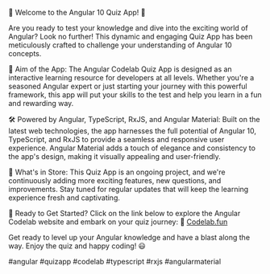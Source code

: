 🚀 Welcome to the Angular 10 Quiz App! 🧠

Are you ready to test your knowledge and dive into the exciting world of Angular? Look no further! This dynamic and engaging Quiz App has been meticulously crafted to challenge your understanding of Angular 10 concepts.

🎯 Aim of the App:
The Angular Codelab Quiz App is designed as an interactive learning resource for developers at all levels. Whether you're a seasoned Angular expert or just starting your journey with this powerful framework, this app will put your skills to the test and help you learn in a fun and rewarding way.

🛠️ Powered by Angular, TypeScript, RxJS, and Angular Material:
Built on the latest web technologies, the app harnesses the full potential of Angular 10, TypeScript, and RxJS to provide a seamless and responsive user experience. Angular Material adds a touch of elegance and consistency to the app's design, making it visually appealing and user-friendly.

🌟 What's in Store:
This Quiz App is an ongoing project, and we're continuously adding more exciting features, new questions, and improvements. Stay tuned for regular updates that will keep the learning experience fresh and captivating.

🎉 Ready to Get Started?
Click on the link below to explore the Angular Codelab website and embark on your quiz journey:
🔗 [Codelab.fun](https://www.codelab.fun)

Get ready to level up your Angular knowledge and have a blast along the way. Enjoy the quiz and happy coding! 😃

#angular #quizapp #codelab #typescript #rxjs #angularmaterial

